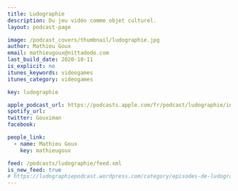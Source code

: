 ```yaml
---
title: Ludographie
description: Du jeu vidéo comme objet culturel.
layout: podcast-page

image: /podcast_covers/thumbnail/ludographie.jpg
author: Mathieu Goux
email: mathieugoux@nittadodo.com
last_build_date: 2020-10-11
is_explicit: no
itunes_keywords: videogames
itunes_category: videogames

key: ludographie

apple_podcast_url: https://podcasts.apple.com/fr/podcast/ludographie/id1526060540
spotify_url: 
twitter: Gouximan
facebook:

people_link: 
  - name: Mathieu Goux
    key: mathieugoux

feed: /podcasts/ludographie/feed.xml
is_new_feed: true
# https://ludographiepodcast.wordpress.com/category/episodes-de-ludographie/feed
---
```


<Podcast/>

<!-- #### [Retrouvez pour l'instant tous les épisodes de Ludographie sur le blog Wordpress](https://ludographiepodcast.wordpress.com) -->
